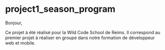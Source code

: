 # project1_season_program

Bonjour,

Ce projet à été réalisé pour la Wild Code School de Reims.
Il correspond au premier projet à réaliser en groupe dans notre formation de développeur web et mobile.
